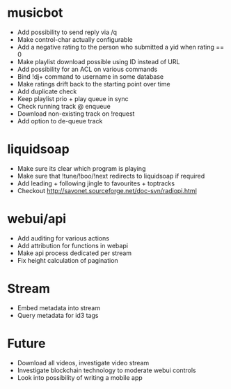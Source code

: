 # musicbot
- Add possibility to send reply via /q
- Make control-char actually configurable
- Add a negative rating to the person who submitted a yid when rating == 0
- Make playlist download possible using ID instead of URL
- Add possibility for an ACL on various commands
- Bind !dj+ command to username in some database
- Make ratings drift back to the starting point over time
- Add duplicate check
- Keep playlist prio + play queue in sync
- Check running track @ enqueue
- Download non-existing track on !request
- Add option to de-queue track

# liquidsoap
- Make sure its clear which program is playing
- Make sure that !tune/!boo/!next redirects to liquidsoap if required
- Add leading + following jingle to favourites + toptracks
- Checkout http://savonet.sourceforge.net/doc-svn/radiopi.html

# webui/api
- Add auditing for various actions
- Add attribution for functions in webapi
- Make api process dedicated per stream
- Fix height calculation of pagination

# Stream
- Embed metadata into stream
- Query metadata for id3 tags

# Future
- Download all videos, investigate video stream
- Investigate blockchain technology to moderate webui controls
- Look into possibility of writing a mobile app
